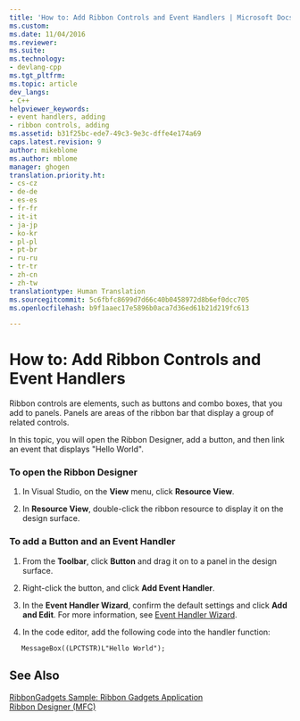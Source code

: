```yaml
---
title: 'How to: Add Ribbon Controls and Event Handlers | Microsoft Docs'
ms.custom: 
ms.date: 11/04/2016
ms.reviewer: 
ms.suite: 
ms.technology:
- devlang-cpp
ms.tgt_pltfrm: 
ms.topic: article
dev_langs:
- C++
helpviewer_keywords:
- event handlers, adding
- ribbon controls, adding
ms.assetid: b31f25bc-ede7-49c3-9e3c-dffe4e174a69
caps.latest.revision: 9
author: mikeblome
ms.author: mblome
manager: ghogen
translation.priority.ht:
- cs-cz
- de-de
- es-es
- fr-fr
- it-it
- ja-jp
- ko-kr
- pl-pl
- pt-br
- ru-ru
- tr-tr
- zh-cn
- zh-tw
translationtype: Human Translation
ms.sourcegitcommit: 5c6fbfc8699d7d66c40b0458972d8b6ef0dcc705
ms.openlocfilehash: b9f1aaec17e5896b0aca7d36ed61b21d219fc613

---
```

# How to: Add Ribbon Controls and Event Handlers
Ribbon controls are elements, such as buttons and combo boxes, that you add to panels. Panels are areas of the ribbon bar that display a group of related controls.  
  
 In this topic, you will open the Ribbon Designer, add a button, and then link an event that displays "Hello World".  
  
### To open the Ribbon Designer  
  
1.  In Visual Studio, on the **View** menu, click **Resource View**.  
  
2.  In **Resource View**, double-click the ribbon resource to display it on the design surface.  
  
### To add a Button and an Event Handler  
  
1.  From the **Toolbar**, click **Button** and drag it on to a panel in the design surface.  
  
2.  Right-click the button, and click **Add Event Handler**.  
  
3.  In the **Event Handler Wizard**, confirm the default settings and click **Add and Edit**. For more information, see [Event Handler Wizard](../ide/event-handler-wizard.md).  
  
4.  In the code editor, add the following code into the handler function:  
  
 ```  
    MessageBox((LPCTSTR)L"Hello World");

 ```  
  
## See Also  
 [RibbonGadgets Sample: Ribbon Gadgets Application](../visual-cpp-samples.md)   
 [Ribbon Designer (MFC)](../mfc/ribbon-designer-mfc.md)




<!--HONumber=Jan17_HO1-->


